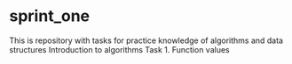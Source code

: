 # sprint_one
 This is repository with tasks for practice knowledge of algorithms and data structures
Introduction to algorithms
Task 1. Function values 
